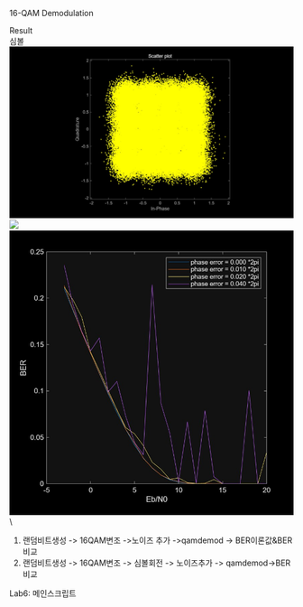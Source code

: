 16-QAM Demodulation  


Result  
심볼  
![](lab6result1.jpg) \
![](lab6result2.jpg) \
![](lab6Result3.jpg) \
  
1. 랜덤비트생성 -> 16QAM변조 ->노이즈 추가 ->qamdemod -> BER이론값&BER비교  
2. 랜덤비트생성 -> 16QAM변조 -> 심볼회전 -> 노이즈추가 -> qamdemod->BER비교  
  
Lab6: 메인스크립트
